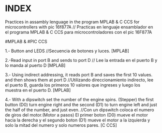 # INDEX
Practices in assambly lenguage  in the program MPLAB & C CCS for microcontrollers with pic 16f877A // Practicas en lenguaje ensamblador en el programa MPLAB & C CCS para microcontroladores con el pic 16F877A

#MPLAB & #PIC CCS

1.- Button and LEDS //Secuencia de botones y luces.  [MPLAB]

2.-Read input in port B and sends to port D // Lee la entrada en el puerto B y lo manda al puerto D [MPLAB]

3.- Using indirect addressing, it reads port B and saves the first 10 values. and then shows them at port D //Utilizando direccionamiento indirecto, lee el puerto B, guarda los primeros 10 valores que ingreses y luego los muestra en el puerto D. [MPLAB]

4.- With a dipswitch set the number of the engine spins. (Stepper) the first button (D0)  turn engine right and the second (D1) to turn engine left and just the half of the number, and just even.   //Con un dipswitch coloca el numero de giros del motor.(Motor a pasos) El primer boton (D0) mueve el motor hacia la derecha y el segundo boton (D1) mueve el motor a la izquierda y solo la mitad del numero y solo numeros pares. [C CCS]


